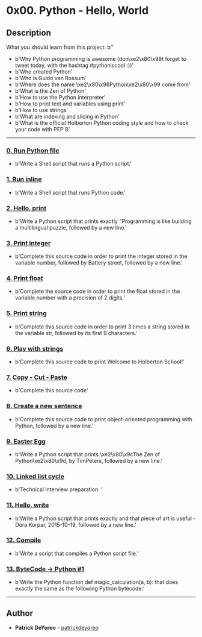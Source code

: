 # 0x00. Python - Hello, World

## Description
What you should learn from this project:
b''
* b'Why Python programming is awesome (don\xe2\x80\x99t forget to tweet today, with the hashtag #pythoniscool :))'
* b'Who created Python'
* b'Who is Guido van Rossum'
* b'Where does the name \xe2\x80\x98Python\xe2\x80\x99 come from'
* b'What is the Zen of Python'
* b'How to use the Python interpreter'
* b'How to print text and variables using print'
* b'How to use strings'
* b'What are indexing and slicing in Python'
* b'What is the official Holberton Python coding style and how to check your code with PEP 8'

---

### [0. Run Python file](./0-run)
* b'Write a Shell script that runs a Python script.'


### [1. Run inline](./1-run_inline)
* b'Write a Shell script that runs Python code.'


### [2. Hello, print](./2-print.py)
* b'Write a Python script that prints exactly "Programming is like building a multilingual puzzle, followed by a new line.'


### [3. Print integer](./3-print_number.py)
* b'Complete this source code in order to print the integer stored in the variable number, followed by Battery street, followed by a new line.'


### [4. Print float](./4-print_float.py)
* b'Complete the source code in order to print the float stored in the variable number with a precision of 2 digits.'


### [5. Print string](./5-print_string.py)
* b'Complete this source code in order to print 3 times a string stored in the variable str, followed by its first 9 characters.'


### [6. Play with strings](./6-concat.py)
* b'Complete this source code to print Welcome to Holberton School!'


### [7. Copy - Cut - Paste](./7-edges.py)
* b'Complete this source code'


### [8. Create a new sentence](./8-concat_edges.py)
* b'Complete this source code to print object-oriented programming with Python, followed by a new line.'


### [9. Easter Egg](./9-easter_egg.py)
* b'Write a Python script that prints \xe2\x80\x9cThe Zen of Python\xe2\x80\x9d, by TimPeters, followed by a new line.'


### [10. Linked list cycle](./10-check_cycle.c)
* b'Technical interview preparation: '


### [11. Hello, write](./100-write.py)
* b'Write a Python script that prints exactly and that piece of art is useful - Dora Korpar, 2015-10-19, followed by a new line.'


### [12. Compile](./101-compile)
* b'Write a script that compiles a Python script file.'


### [13. ByteCode -> Python #1](./102-magic_calculation.py)
* b'Write the Python function def magic_calculation(a, b): that does exactly the same as the following Python bytecode:'

---

## Author
* **Patrick DeYoreo** - [patrickdeyoreo](https://github.com/patrickdeyoreo)